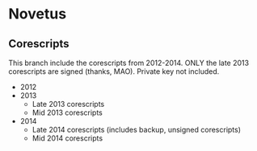 # Novetus
## Corescripts
This branch include the corescripts from 2012-2014. ONLY the late 2013 corescripts are signed (thanks, MAO). Private key not included.
- 2012
- 2013
  - Late 2013 corescripts
  - Mid 2013 corescripts
- 2014
  - Late 2014 corescripts (includes backup, unsigned corescripts)
  - Mid 2014 corescripts
